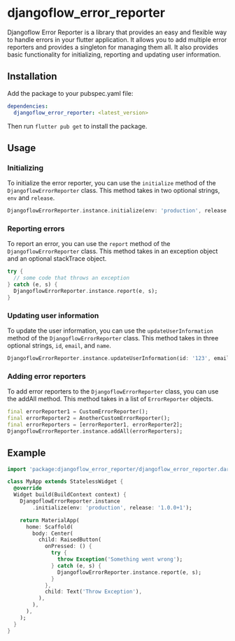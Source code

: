 # djangoflow_error_reporter

Djangoflow Error Reporter is a library that provides an easy and flexible way to handle errors in your flutter application. It allows you to add multiple error reporters and provides a singleton for managing them all. It also provides basic functionality for initializing, reporting and updating user information.

## Installation

Add the package to your pubspec.yaml file:

```yaml
dependencies:
  djangoflow_error_reporter: <latest_version>
```

Then run `flutter pub get` to install the package.

## Usage

### Initializing

To initialize the error reporter, you can use the `initialize` method of the `DjangoflowErrorReporter` class. This method takes in two optional strings, `env` and `release`.

```dart
DjangoflowErrorReporter.instance.initialize(env: 'production', release: '1.0.0+1');
```

### Reporting errors

To report an error, you can use the `report` method of the `DjangoflowErrorReporter` class. This method takes in an exception object and an optional stackTrace object.

```dart
try {
  // some code that throws an exception
} catch (e, s) {
  DjangoflowErrorReporter.instance.report(e, s);
}
```

### Updating user information

To update the user information, you can use the `updateUserInformation` method of the `DjangoflowErrorReporter` class. This method takes in three optional strings, `id`, `email`, and `name`.

```dart
DjangoflowErrorReporter.instance.updateUserInformation(id: '123', email: 'user@example.com', name: 'John Doe');
```

### Adding error reporters

To add error reporters to the `DjangoflowErrorReporter` class, you can use the addAll method. This method takes in a list of `ErrorReporter` objects.

```dart
final errorReporter1 = CustomErrorReporter();
final errorReporter2 = AnotherCustomErrorReporter();
final errorReporters = [errorReporter1, errorReporter2];
DjangoflowErrorReporter.instance.addAll(errorReporters);
```

## Example

```dart
import 'package:djangoflow_error_reporter/djangoflow_error_reporter.dart';

class MyApp extends StatelessWidget {
  @override
  Widget build(BuildContext context) {
    DjangoflowErrorReporter.instance
        .initialize(env: 'production', release: '1.0.0+1');

    return MaterialApp(
      home: Scaffold(
        body: Center(
          child: RaisedButton(
            onPressed: () {
              try {
                throw Exception('Something went wrong');
              } catch (e, s) {
                DjangoflowErrorReporter.instance.report(e, s);
              }
            },
            child: Text('Throw Exception'),
          ),
        ),
      ),
    );
  }
}
```
